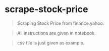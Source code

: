 # scrape-stock-price
> Scraping Stock Price from finance.yahoo.

> All instructions are given in notebook.

> csv file is just given as example.
